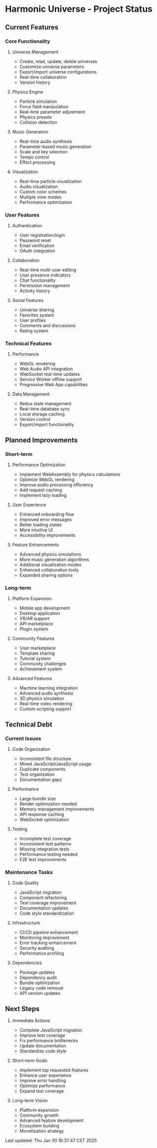 # Harmonic Universe - Project Status

## Current Features

### Core Functionality
1. Universe Management
   - Create, read, update, delete universes
   - Customize universe parameters
   - Export/import universe configurations
   - Real-time collaboration
   - Version history

2. Physics Engine
   - Particle simulation
   - Force field manipulation
   - Real-time parameter adjustment
   - Physics presets
   - Collision detection

3. Music Generation
   - Real-time audio synthesis
   - Parameter-based music generation
   - Scale and key selection
   - Tempo control
   - Effect processing

4. Visualization
   - Real-time particle visualization
   - Audio visualization
   - Custom color schemes
   - Multiple view modes
   - Performance optimization

### User Features
1. Authentication
   - User registration/login
   - Password reset
   - Email verification
   - OAuth integration

2. Collaboration
   - Real-time multi-user editing
   - User presence indicators
   - Chat functionality
   - Permission management
   - Activity history

3. Social Features
   - Universe sharing
   - Favorites system
   - User profiles
   - Comments and discussions
   - Rating system

### Technical Features
1. Performance
   - WebGL rendering
   - Web Audio API integration
   - WebSocket real-time updates
   - Service Worker offline support
   - Progressive Web App capabilities

2. Data Management
   - Redux state management
   - Real-time database sync
   - Local storage caching
   - Version control
   - Export/import functionality

## Planned Improvements

### Short-term
1. Performance Optimization
   - Implement WebAssembly for physics calculations
   - Optimize WebGL rendering
   - Improve audio processing efficiency
   - Add request caching
   - Implement lazy loading

2. User Experience
   - Enhanced onboarding flow
   - Improved error messages
   - Better loading states
   - More intuitive UI
   - Accessibility improvements

3. Feature Enhancements
   - Advanced physics simulations
   - More music generation algorithms
   - Additional visualization modes
   - Enhanced collaboration tools
   - Expanded sharing options

### Long-term
1. Platform Expansion
   - Mobile app development
   - Desktop application
   - VR/AR support
   - API marketplace
   - Plugin system

2. Community Features
   - User marketplace
   - Template sharing
   - Tutorial system
   - Community challenges
   - Achievement system

3. Advanced Features
   - Machine learning integration
   - Advanced audio synthesis
   - 3D physics simulation
   - Real-time video rendering
   - Custom scripting support

## Technical Debt

### Current Issues
1. Code Organization
   - Inconsistent file structure
   - Mixed JavaScript/JavaScript usage
   - Duplicate components
   - Test organization
   - Documentation gaps

2. Performance
   - Large bundle size
   - Render optimization needed
   - Memory management improvements
   - API response caching
   - WebSocket optimization

3. Testing
   - Incomplete test coverage
   - Inconsistent test patterns
   - Missing integration tests
   - Performance testing needed
   - E2E test improvements

### Maintenance Tasks
1. Code Quality
   - JavaScript migration
   - Component refactoring
   - Test coverage improvement
   - Documentation updates
   - Code style standardization

2. Infrastructure
   - CI/CD pipeline enhancement
   - Monitoring improvement
   - Error tracking enhancement
   - Security auditing
   - Performance profiling

3. Dependencies
   - Package updates
   - Dependency audit
   - Bundle optimization
   - Legacy code removal
   - API version updates

## Next Steps
1. Immediate Actions
   - Complete JavaScript migration
   - Improve test coverage
   - Fix performance bottlenecks
   - Update documentation
   - Standardize code style

2. Short-term Goals
   - Implement top requested features
   - Enhance user experience
   - Improve error handling
   - Optimize performance
   - Expand test coverage

3. Long-term Vision
   - Platform expansion
   - Community growth
   - Advanced feature development
   - Ecosystem building
   - Monetization strategy

Last updated: Thu Jan 30 18:37:47 CST 2025
